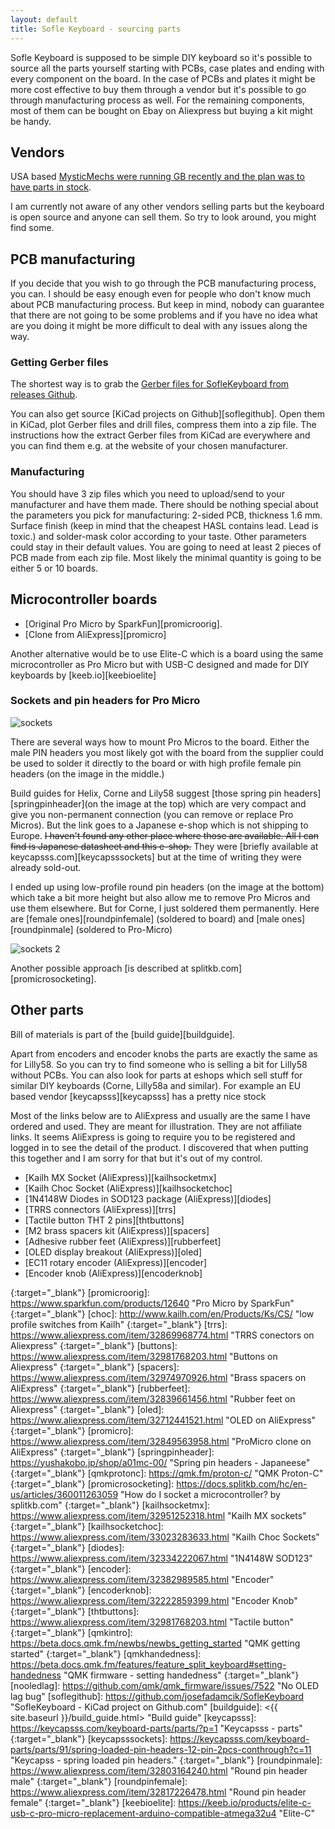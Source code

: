 ```yaml
---
layout: default
title: Sofle Keyboard - sourcing parts
---
```


Sofle Keyboard is supposed to be simple DIY keyboard so it's possible to source all the parts yourself starting with PCBs, case plates and ending with every component on the board. In the case of PCBs and plates it might be more cost effective to buy them through a vendor but it's possible to go through manufacturing process as well. For the remaining components, most of them can be bought on Ebay on Aliexpress but buying a kit might be handy.

## Vendors

USA based [MysticMechs were running GB recently and the plan was to have parts in stock](https://mysticmechs.com/collections/sofle). 

I am currently not aware of any other vendors selling parts but the keyboard is open source and anyone can sell them. So try to look around, you might find some.

## PCB manufacturing

If you decide that you wish to go through the PCB manufacturing process, you can. I should be easy enough even for people who don't know much about PCB manufacturing process. But keep in mind, nobody can guarantee that there are not going to be some problems and if you have no idea what are you doing it might be more difficult to deal with any issues along the way. 

### Getting Gerber files

The shortest way is to grab the [Gerber files for SofleKeyboard from releases Github][soflegerber].

You can also get source [KiCad projects on Github][soflegithub]. Open them in KiCad, plot Gerber files and drill files, compress them into a zip file. The instructions how the extract Gerber files from KiCad are everywhere and you can find them e.g. at the website of your chosen manufacturer. 

### Manufacturing

You should have 3 zip files which you need to upload/send to your manufacturer and have them made. There should be nothing special about the parameters you pick for manufacturing: 2-sided PCB, thickness 1.6 mm. Surface finish (keep in mind that the cheapest HASL contains lead. Lead is toxic.) and solder-mask color according to your taste. Other parameters could stay in their default values. You are going to need at least 2 pieces of PCB made from each zip file. Most likely the minimal quantity is going to be either 5 or 10 boards.


## Microcontroller boards

- [Original Pro Micro by SparkFun][promicroorig]. 
- [Clone from AliExpress][promicro]

Another alternative would be to use Elite-C which is a board using the same microcontroller as Pro Micro but with USB-C designed and made for DIY keyboards by [keeb.io][keebioelite]

### Sockets and pin headers for Pro Micro 

![sockets](images/socketing.jpg)

There are several ways how to mount Pro Micros to the board. Either the male PIN headers you most likely got with the board from the supplier could be used to solder it directly to the board or with high profile female pin headers (on the image in the middle.)

Build guides for Helix, Corne and Lily58 suggest [those spring pin headers][springpinheader](on the image at the top) which are very compact and give you non-permanent connection (you can remove or replace Pro Micros). But the link goes to a Japanese e-shop which is not shipping to Europe. ~~I haven't found any other place where those are available. All I can find is Japanese datasheet and this e-shop.~~ They were [briefly available at keycapsss.com][keycapsssockets] but at the time of writing they were already sold-out.

I ended up using low-profile round pin headers (on the image at the bottom) which take a bit more height but also allow me to remove Pro Micros and use them elsewhere. But for Corne, I just soldered them permanently. Here are [female ones][roundpinfemale] (soldered to board) and [male ones][roundpinmale] (soldered to Pro-Micro)

![sockets 2](images/socketing2.jpg)

Another possible approach [is described at splitkb.com][promicrosocketing].

## Other parts

Bill of materials is part of the [build guide][buildguide].

Apart from encoders and encoder knobs the parts are exactly the same as for Lilly58. So you can try to find someone who is selling a bit for Lilly58 without PCBs. You can also look for parts at eshops which sell stuff for similar DIY keyboards (Corne, Lilly58a and similar). For example an EU based vendor [keycapsss][keycapsss] has a pretty nice stock

Most of the links below are to AliExpress and usually are the same I have ordered and used. They are meant for illustration. They are not affiliate links. It seems AliExpress is going to require you to be registered and logged in to see the detail of the product. I discovered that when putting this together and I am sorry for that but it's out of my control. 

- [Kailh MX Socket (AliExpress)][kailhsocketmx] 
- [Kailh Choc Socket (AliExpress)][kailhsocketchoc]
- [1N4148W Diodes in SOD123 package (AliExpress)][diodes]
- [TRRS connectors (AliExpress)][trrs]
- [Tactile button THT 2 pins][thtbuttons]
- [M2 brass spacers kit (AliExpress)][spacers] 
- [Adhesive rubber feet (AliExpress)][rubberfeet]
- [OLED display breakout (AliExpress)][oled]
- [EC11 rotary encoder (AliExpress)][encoder]
- [Encoder knob (AliExpress)][encoderknob]

[soflegerber]: https://github.com/josefadamcik/SofleKeyboard/releases "SofleKeyboard - gerber files"
[zilentsv2]: https://zealpc.net/products/zilents "Zilent V2 silent taktile switches by ZealPC"
{:target="_blank"}
[promicroorig]: https://www.sparkfun.com/products/12640 "Pro Micro by SparkFun"
{:target="_blank"}
[choc]: http://www.kailh.com/en/Products/Ks/CS/ "low profile switches from Kailh"
{:target="_blank"}
[trrs]: <https://www.aliexpress.com/item/32869968774.html> "TRRS conectors on Aliexpress"
{:target="_blank"}
[buttons]: <https://www.aliexpress.com/item/32981768203.html> "Buttons on Aliexpress"
{:target="_blank"}
[spacers]: <https://www.aliexpress.com/item/32974970926.html> "Brass spacers on AliExpress"
{:target="_blank"}
[rubberfeet]: <https://www.aliexpress.com/item/32839661456.html> "Rubber feet on Aliexpress"
{:target="_blank"}
[oled]: <https://www.aliexpress.com/item/32712441521.html> "OLED on AliExpress"
{:target="_blank"}
[promicro]: <https://www.aliexpress.com/item/32849563958.html> "ProMicro clone on AliExpress"
{:target="_blank"}
[springpinheader]: <https://yushakobo.jp/shop/a01mc-00/> "Spring pin headers - Japaneese"
{:target="_blank"}
[qmkprotonc]: https://qmk.fm/proton-c/ "QMK Proton-C"
{:target="_blank"}
[promicrosocketing]: <https://docs.splitkb.com/hc/en-us/articles/360011263059> "How do I socket a microcontroller? by splitkb.com"
{:target="_blank"}
[kailhsocketmx]: <https://www.aliexpress.com/item/32951252318.html> "Kailh MX sockets"
{:target="_blank"}
[kailhsocketchoc]: <https://www.aliexpress.com/item/33023283633.html> "Kailh Choc Sockets"
{:target="_blank"}
[diodes]: <https://www.aliexpress.com/item/32334222067.html> "1N4148W SOD123"
{:target="_blank"}
[encoder]: <https://www.aliexpress.com/item/32382989585.html> "Encoder"
{:target="_blank"}
[encoderknob]: <https://www.aliexpress.com/item/32222859399.html> "Encoder Knob"
{:target="_blank"}
[thtbuttons]: <https://www.aliexpress.com/item/32981768203.html> "Tactile button"
{:target="_blank"}
[qmkintro]: <https://beta.docs.qmk.fm/newbs/newbs_getting_started> "QMK getting started"
{:target="_blank"}
[qmkhandedness]: <https://beta.docs.qmk.fm/features/feature_split_keyboard#setting-handedness> "QMK firmware - setting handedness"
{:target="_blank"}
[nooledlag]: https://github.com/qmk/qmk_firmware/issues/7522 "No OLED lag bug"
[soflegithub]: https://github.com/josefadamcik/SofleKeyboard "SofleKeyboard - KiCad project on Github.com"
[buildguide]: <{{ site.baseurl }}/build_guide.html> "Build guide"
[keycapsss]: <https://keycapsss.com/keyboard-parts/parts/?p=1> "Keycapsss - parts" 
{:target="_blank"}
[keycapsssockets]: <https://keycapsss.com/keyboard-parts/parts/91/spring-loaded-pin-headers-12-pin-2pcs-conthrough?c=11> "Keycapss - spring loaded pin headers."
{:target="_blank"}
[roundpinmale]: <https://www.aliexpress.com/item/32803164240.html> "Round pin header male"
{:target="_blank"}
[roundpinfemale]: <https://www.aliexpress.com/item/32817226478.html> "Round pin header female"
{:target="_blank"}
[keebioelite]: <https://keeb.io/products/elite-c-usb-c-pro-micro-replacement-arduino-compatible-atmega32u4> "Elite-C"
